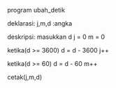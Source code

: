 program ubah_detik

deklarasi:
j,m,d :angka

deskripsi:
masukkan d
j = 0
m = 0

ketika(d >= 3600)
       d = d - 3600
       j++

ketika(d >= 60)
       d = d - 60
       m++

cetak(j,m,d)